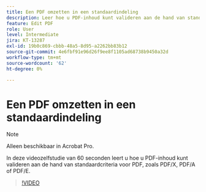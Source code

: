 ```yaml
---
title: Een PDF omzetten in een standaardindeling
description: Leer hoe u PDF-inhoud kunt valideren aan de hand van standaardcriteria voor PDF, zoals PDF/X, PDF/A of PDF/E
feature: Edit PDF
role: User
level: Intermediate
jira: KT-13287
exl-id: 19b0c869-cbbb-48a5-8d95-a2262bb83b12
source-git-commit: 4e6fbf91e96d26f9ee8f1105ad68738b9450a32d
workflow-type: tm+mt
source-wordcount: '62'
ht-degree: 0%

---
```


# Een PDF omzetten in een standaardindeling

>[!NOTE]
>
>Alleen beschikbaar in Acrobat Pro.

In deze videozelfstudie van 60 seconden leert u hoe u PDF-inhoud kunt valideren aan de hand van standaardcriteria voor PDF, zoals PDF/X, PDF/A of PDF/E.

>[!VIDEO](https://video.tv.adobe.com/v/3409906?quality=12&learn=on&hidetitle=true)
